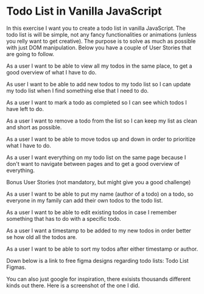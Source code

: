 # Todo List in Vanilla JavaScript

In this exercise I want you to create a todo list in vanilla JavaScript. The todo list is will be simple, not any fancy functionalities or animations (unless you relly want to get creative). The purpose is to solve as much as possible with just DOM manipulation. Below you have a couple of User Stories that are going to follow.

As a user I want to be able to view all my todos in the same place, to get a good overview of what I have to do.

As user I want to be able to add new todos to my todo list so I can update my todo list when I find something else that I need to do.

As a user I want to mark a todo as completed so I can see which todos I have left to do.

As a user I want to remove a todo from the list so I can keep my list as clean and short as possible.

As a user I want to be able to move todos up and down in order to prioritize what I have to do.

As a user I want everything on my todo list on the same page because I don't want to navigate between pages and to get a good overview of everything.

Bonus User Stories (not mandatory, but might give you a good challenge)

As a user I want to be able to put my name (author of a todo) on a todo, so everyone in my family can add their own todos to the todo list.

As a user I want to be able to edit existing todos in case I remember something that has to do with a specific todo.

As a user I want a timestamp to be added to my new todos in order better se how old all the todos are.

As a user I want to be able to sort my todos after either timestamp or author.

Down below is a link to free figma designs regarding todo lists: Todo List Figmas.

You can also just google for inspiration, there exisists thousands different kinds out there. Here is a screenshot of the one I did.
